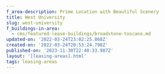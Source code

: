 ```yaml
---
f_area-description: Prime Location with Beautiful Scenery
title: West University
slug: west-university
f_buildings-in-area:
  - cms/featured-lease-buildings/broadstone-toscano.md
updated-on: '2022-03-24T23:02:25.868Z'
created-on: '2022-03-24T20:53:24.798Z'
published-on: '2023-11-30T22:40:33.987Z'
layout: '[leasing-areas].html'
tags: leasing-areas
---
```



